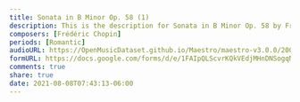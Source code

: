```yaml
---
title: Sonata in B Minor Op. 58 (1)
description: This is the description for Sonata in B Minor Op. 58 by Frédéric Chopin
composers: [Frédéric Chopin]
periods: [Romantic]
audioURL: https://OpenMusicDataset.github.io/Maestro/maestro-v3.0.0/2004/MIDI-Unprocessed_XP_18_R1_2004_04_ORIG_MID--AUDIO_18_R1_2004_07_Track07_wav.midi
formURL: https://docs.google.com/forms/d/e/1FAIpQLScvrKQkVEdjMHnDNSogqN3KcKfDSzpjyE5DOfsN9ah9cQE8qw/viewform
comments: true
share: true
date: 2021-08-08T07:43:13-06:00
---
```

